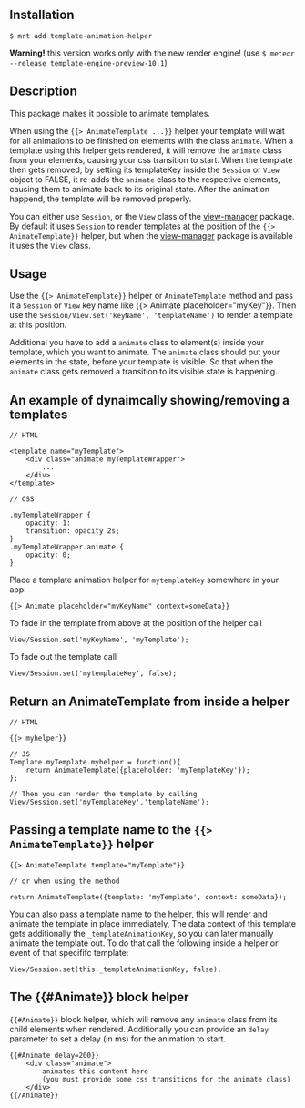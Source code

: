 Installation
-----------

    $ mrt add template-animation-helper

**Warning!** this version works only with the new render engine! (use `$ meteor --release template-engine-preview-10.1`)

Description
-----------

This package makes it possible to animate templates.

When using the `{{> AnimateTemplate ...}}` helper your template will wait for all animations to be finished on elements with the class `animate`.
When a template using this helper gets rendered, it will remove the `animate` class from your elements, causing your css transition to start.
When the template then gets removed, by setting its templateKey inside the `Session` or `View` object to FALSE, it re-adds the `animate` class to the respective elements,
causing them to animate back to its original state. After the animation happend, the template will be removed properly.


You can either use `Session`, or the `View` class of the [view-manager][1] package.
By default it uses `Session` to render templates at the position of the `{{> AnimateTemplate}}` helper,
but when the [view-manager][1] package is available it uses the `View` class.

[1]: https://atmosphere.meteor.com/package/view-manager

Usage
-----

Use the `{{> AnimateTemplate}}` helper or `AnimateTemplate` method and pass it a `Session` or `View` key name like {{> Animate placeholder="myKey"}}.
Then use the `Session/View.set('keyName', 'templateName')` to render a template at this position.

Additional you have to add a `animate` class to element(s) inside your template, which you want to animate.
The `animate` class should put your elements in the state, before your template is visible.
So that when the `animate` class gets removed a transition to its visible state is happening.


An example of dynaimcally showing/removing a templates
-----

    // HTML

    <template name="myTemplate">
        <div class="animate myTemplateWrapper">
            ...
        </div>
    </template>

    // CSS

    .myTemplateWrapper {
        opacity: 1:
        transition: opacity 2s;
    }
    .myTemplateWrapper.animate {
        opacity: 0;
    }

Place a template animation helper for `mytemplateKey` somewhere in your app:

    {{> Animate placeholder="myKeyName" context=someData}}

To fade in the template from above at the position of the helper call

    View/Session.set('myKeyName', 'myTemplate');

To fade out the template call

    View/Session.set('mytemplateKey', false);


Return an AnimateTemplate from inside a helper
-----

    // HTML

    {{> myhelper}}

    // JS
    Template.myTemplate.myhelper = function(){
        return AnimateTemplate({placeholder: 'myTemplateKey'});
    };

    // Then you can render the template by calling
    View/Session.set('myTemplateKey','templateName');


Passing a template name to the `{{> AnimateTemplate}}` helper
-----

    {{> AnimateTemplate template="myTemplate"}}

    // or when using the method

    return AnimateTemplate({template: 'myTemplate', context: someData});

You can also pass a template name to the helper, this will render and animate the template in place immediately,
The data context of this template gets additionally the `_templateAnimationKey`, so you can later manually animate the template out.
To do that call the following inside a helper or event of that specififc template:

    View/Session.set(this._templateAnimationKey, false);


The {{#Animate}} block helper
----

`{{#Animate}}` block helper, which will remove any `animate` class from its child elements when rendered.
Additionally you can provide an `delay` parameter to set a delay (in ms) for the animation to start.

    {{#Animate delay=200}}
        <div class="animate">
            animates this content here
            (you must provide some css transitions for the animate class)
        </div>
    {{/Animate}}

